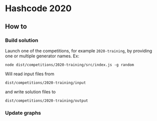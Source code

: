 # Hashcode 2020

## How to

### Build solution
Launch one of the competitions, for example `2020-training`, by providing one or multiple generator names. Ex:
```shell script
node dist/competitions/2020-training/src/index.js -g random
```

Will read input files from
```shell script
dist/competitions/2020-training/input
```
and write solution files to
```shell script
dist/competitions/2020-training/output
```

### Update graphs

